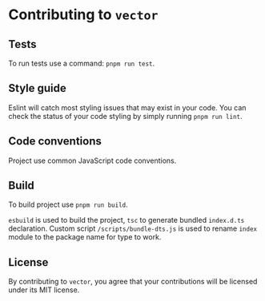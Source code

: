 # Contributing to `vector`

## Tests

To run tests use a command: `pnpm run test`.

## Style guide

Eslint will catch most styling issues that may exist in your code. You can check the status of your code styling by simply running `pnpm run lint`.

## Code conventions

Project use common JavaScript code conventions.

## Build

To build project use `pnpm run build`.

`esbuild` is used to build the project, `tsc` to generate bundled `index.d.ts` declaration. Custom script `/scripts/bundle-dts.js` is used to rename `index` module to the package name for type to work.

## License

By contributing to `vector`, you agree that your contributions will be licensed under its MIT license.
